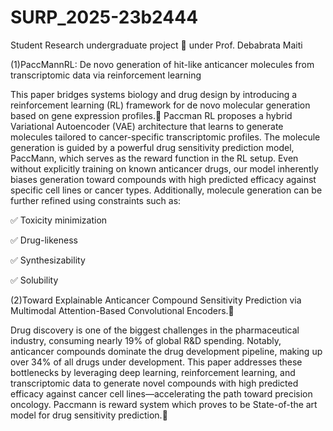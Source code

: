 # SURP_2025-23b2444
Student Research undergraduate project 🔬 under Prof. Debabrata Maiti

(1)PaccMannRL: De novo generation of hit-like anticancer molecules from transcriptomic data via reinforcement learning

This paper bridges systems biology and drug design by introducing a reinforcement learning (RL) framework for de novo molecular generation based on gene expression profiles.💊 Paccman RL proposes a hybrid Variational Autoencoder (VAE) architecture that learns to generate molecules tailored to cancer-specific transcriptomic profiles. The molecule generation is guided by a powerful drug sensitivity prediction model, PaccMann, which serves as the reward function in the RL setup. Even without explicitly training on known anticancer drugs, our model inherently biases generation toward compounds with high predicted efficacy against specific cell lines or cancer types. Additionally, molecule generation can be further refined using constraints such as:

✅ Toxicity minimization

✅ Drug-likeness

✅ Synthesizability

✅ Solubility

(2)Toward Explainable Anticancer Compound Sensitivity Prediction via Multimodal Attention-Based Convolutional Encoders.🧠

Drug discovery is one of the biggest challenges in the pharmaceutical industry, consuming nearly 19% of global R&D spending. Notably, anticancer compounds dominate the drug development pipeline, making up over 34% of all drugs under development. This paper addresses these bottlenecks by leveraging deep learning, reinforcement learning, and transcriptomic data to generate novel compounds with high predicted efficacy against cancer cell lines—accelerating the path toward precision oncology. Paccmann is reward system which proves to be State-of-the art model for drug sensitivity prediction.🧬
